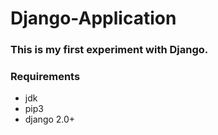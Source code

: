 # Django-Application
### This is my first experiment with Django. 

### Requirements 
* jdk 
* pip3
* django 2.0+
